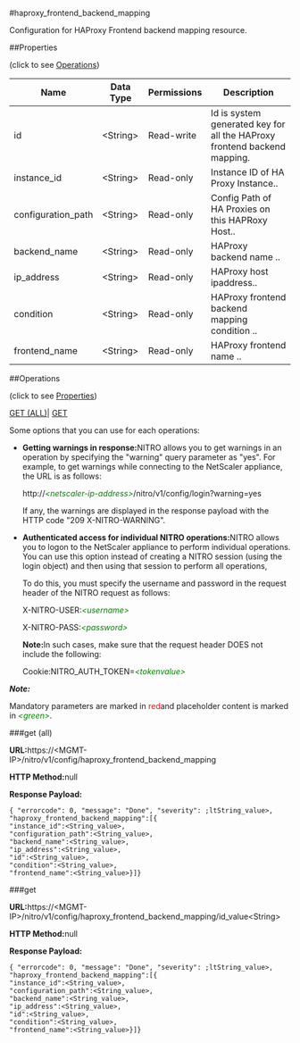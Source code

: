 #haproxy_frontend_backend_mapping

Configuration for HAProxy Frontend backend mapping resource.


##Properties 
<span>(click to see [Operations](#opera))</span>


<table><thead><tr><th>Name</th><th>Data Type</th><th>Permissions</th><th>Description</th></tr></thead><tbody><tr><td>id</td><td>&lt;String></td><td>Read-write</td><td>Id is system generated key for all the HAProxy frontend backend mapping.</td></tr><tr><td>instance_id</td><td>&lt;String></td><td>Read-only</td><td>Instance ID of HA Proxy Instance..</td></tr><tr><td>configuration_path</td><td>&lt;String></td><td>Read-only</td><td>Config Path of HA Proxies on this HAPRoxy Host..</td></tr><tr><td>backend_name</td><td>&lt;String></td><td>Read-only</td><td>HAProxy backend name ..</td></tr><tr><td>ip_address</td><td>&lt;String></td><td>Read-only</td><td>HAProxy host ipaddress..</td></tr><tr><td>condition</td><td>&lt;String></td><td>Read-only</td><td>HAProxy frontend backend mapping condition ..</td></tr><tr><td>frontend_name</td><td>&lt;String></td><td>Read-only</td><td>HAProxy frontend name ..</td></tr></tbody></table>
##Operations 
<span>(click to see [Properties](#prope))</span>


[GET (ALL)](#get-)| [GET]()


Some options that you can use for each operations:
<ul><li><p><b>Getting warnings in response:</b>NITRO allows you to get warnings in an operation by specifying the "warning" query parameter as "yes". For example, to get warnings while connecting to the NetScaler appliance, the URL is as follows:</p><p>http://<span style="color:green;font-style:italic;">&lt;netscaler-ip-address&gt;</span>/nitro/v1/config/login?warning=yes</p><p>If any, the warnings are displayed in the response payload with the HTTP code "209 X-NITRO-WARNING".</p></li><li><p><b>Authenticated access for individual NITRO operations:</b>NITRO allows you to logon to the NetScaler appliance to perform individual operations. You can use this option instead of creating a NITRO session (using the login object) and then using that session to perform all operations,</p><p>To do this, you must specify the username and password in the request header of the NITRO request as follows:</p><p>X-NITRO-USER:<span style="color:green;font-style:italic;">&lt;username&gt;</span></p><p>X-NITRO-PASS:<span style="color:green;font-style:italic;">&lt;password&gt;</span></p><p><b>Note:</b>In such cases, make sure that the request header DOES not include the following:</p><p>Cookie:NITRO_AUTH_TOKEN=<span style="color:green;font-style:italic;">&lt;tokenvalue&gt;</span></p></li></ul>



***Note:*** 
Mandatory parameters are marked in <span style="color:#FF0000;">red</span>and placeholder content is marked in <span style="color:green;font-style:italic">&lt;green&gt;</span>.

###get (all)



<b>URL:</b>https://&lt;MGMT-IP&gt;/nitro/v1/config/haproxy_frontend_backend_mapping
<b>HTTP Method:</b>null
<b>Response Payload: </b>```{ "errorcode": 0, "message": "Done", "severity": ;ltString_value>, "haproxy_frontend_backend_mapping":[{"instance_id":<String_value>,"configuration_path":<String_value>,"backend_name":<String_value>,"ip_address":<String_value>,"id":<String_value>,"condition":<String_value>,"frontend_name":<String_value>}]}```



###get



<b>URL:</b>https://&lt;MGMT-IP&gt;/nitro/v1/config/haproxy_frontend_backend_mapping/id_value&lt;String&gt;
<b>HTTP Method:</b>null
<b>Response Payload: </b>```{ "errorcode": 0, "message": "Done", "severity": ;ltString_value>, "haproxy_frontend_backend_mapping":[{"instance_id":<String_value>,"configuration_path":<String_value>,"backend_name":<String_value>,"ip_address":<String_value>,"id":<String_value>,"condition":<String_value>,"frontend_name":<String_value>}]}```



